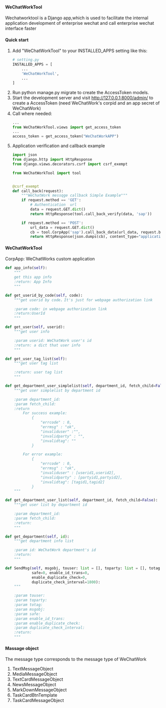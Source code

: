 #### WeChatWorkTool
Wechatworktool is a Django app,which is used to facilitate the internal application development of enterprise wechat and call enterprise wechat interface faster
#### Quick start
1. Add "WeChatWorkTool" to your INSTALLED_APPS setting like this:
    ```python 
    # setting.py
    INSTALLED_APPS = [
        ...
        'WeChatWorkTool',
        ...
    ]
    ```
2. Run python manage.py migrate to create the AccessToken models.
3. Start the development server and visit http://127.0.0.1:8000/admin/ to create a AccessToken (need WeChatWork's corpid and an app secret of WeChatWork)
4. Call where needed:
    ```python
    ...
    from WeChatWorkTool.views import get_access_token
    ...
    access_token = get_access_token("WeChatWorkAPP")
    ```
5. Application verification and callback example
    ```python
    import json
    from django.http import HttpResponse
    from django.views.decorators.csrf import csrf_exempt
    
    from WeChatWorkTool import tool
    
    
    @csrf_exempt
    def call_back(request):
        """WeChatWork messqge callback Simple Example"""
        if request.method == 'GET':
            # Authentication  url
            data = request.GET.dict()
            return HttpResponse(tool.call_back_verify(data, 'sap'))
    
        if request.method == 'POST':
            url_data = request.GET.dict()
            cb = tool.CorpApp('sap').call_back_data(url_data, request.body)
            return HttpResponse(json.dumps(cb), content_type="application/json")
    ```
   
#### WeChatWorkTool
CorpApp: WeChatWorks custom application
```python
def app_info(self):
    """
    get this app info
    :return: App Info
    """

def get_userid_by_code(self, code):
    """get userid by code，It's just for webpage authorization link

    :param code: in webpage authorization link
    :return:UserId
    """

def get_user(self, userid):
    """get user info

    :param userid: WeChatWork user's id
    :return: a dict that user info
    """

def get_user_tag_list(self):
    """get user tag list

    :return: user tag list
    """

def get_department_user_simplelist(self, department_id, fetch_child=False):
    """get user simplelist by department id

    :param department_id:
    :param fetch_child:
    :return
        For success example:
            {
                "errcode" : 0,
                "errmsg" : "ok",
                "invaliduser" :"",
                "invalidparty" : "",
                "invalidtag": ""
            }

        For error example:
            {
                "errcode" : 0,
                "errmsg" : "ok",
                "invaliduser" : [userid1,userid2],
                "invalidparty" : [partyid1,partyid2],
                "invalidtag": [tagid1,tagid2]
            }
    """

def get_department_user_list(self, department_id, fetch_child=False):
    """get user list by department id

    :param department_id:
    :param fetch_child:
    :return:
    """

def get_department(self, id):
    """get department info list

    :param id: WeChatWork department's id
    :return:
    """

def SendMsg(self, msgobj, touser: list = [], toparty: list = [], totag: list = [],
            safe=0, enable_id_trans=0,
            enable_duplicate_check=0,
            duplicate_check_interval=1800):
    """

    :param touser:
    :param toparty:
    :param totag:
    :param msgobj:
    :param safe:
    :param enable_id_trans:
    :param enable_duplicate_check:
    :param duplicate_check_interval:
    :return:
    """
```
#### Massage object
The message type corresponds to the message type of WeChatWork
1. TextMessageObject
2. MediaMessageObject
3. TextCardMessageObject 
4. NewsMessageObject
5. MarkDownMessageObject
6. TaskCardBtnTemplate
7. TaskCardMessageObject
